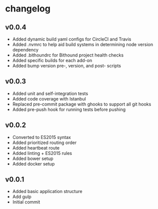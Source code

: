 # changelog

## v0.0.4

* Added dynamic build yaml configs for CircleCI and Travis
* Added .nvmrc to help aid build systems in determining node version dependency
* Added .bithoundrc for Bithound project health checks
* Added specific builds for each add-on
* Added bump version pre-, version, and post- scripts

## v0.0.3

* Added unit and self-integration tests
* Added code coverage with Istanbul
* Replaced pre-commit package with ghooks to support all git hooks
* Added pre-push hook for running tests before pushing

## v0.0.2

* Converted to ES2015 syntax
* Added prioritized routing order
* Added heartbeat route
* Added linting + ES2015 rules
* Added bower setup
* Added docker setup

## v0.0.1

* Added basic application structure
* Add gulp
* Initial commit
